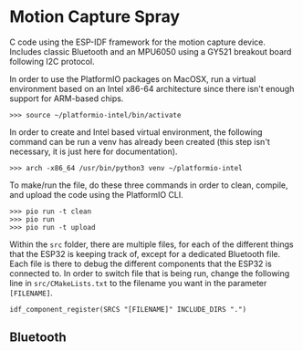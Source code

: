 # Motion Capture Spray

C code using the ESP-IDF framework for the motion capture device. Includes classic Bluetooth and an MPU6050 using a GY521 breakout board following I2C protocol. 

In order to use the PlatformIO packages on MacOSX, run a virtual environment based on an Intel x86-64 architecture since there isn't enough support for ARM-based chips. 

    >>> source ~/platformio-intel/bin/activate
   
 In order to create and Intel based virtual environment, the following command can be run a venv has already been created (this step isn't necessary, it is just here for documentation).

    >>> arch -x86_64 /usr/bin/python3 venv ~/platformio-intel

To make/run the file, do these three commands in order to clean, compile, and upload the code using the PlatformIO CLI.

    >>> pio run -t clean
    >>> pio run
    >>> pio run -t upload

Within the `src` folder, there are multiple files, for each of the different things that the ESP32 is keeping track of, except for a dedicated Bluetooth file. Each file is there to debug the different components that the ESP32 is connected to. In order to switch file that is being run, change the following line in `src/CMakeLists.txt` to the filename you want in the parameter `[FILENAME]`.

    idf_component_register(SRCS "[FILENAME]" INCLUDE_DIRS ".")

## Bluetooth


